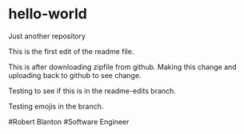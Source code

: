 # hello-world
Just another repository

This is the first edit of the readme file.

This is after downloading zipfile from github.  Making this change and uploading back to github to see change.

Testing to see if this is in the readme-edits branch.

Testing emojis in the branch.  

#Robert Blanton
#Software Engineer
